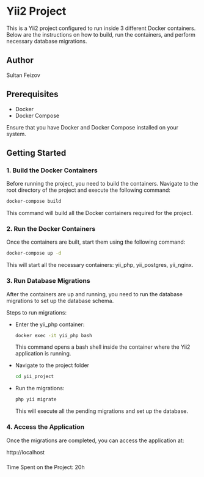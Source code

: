 # Yii2 Project

This is a Yii2 project configured to run inside 3 different Docker containers. Below are the instructions on how to build, run the containers, and perform necessary database migrations.

## Author

Sultan Feizov

## Prerequisites

- Docker
- Docker Compose

Ensure that you have Docker and Docker Compose installed on your system.

## Getting Started

### 1. Build the Docker Containers

Before running the project, you need to build the containers. Navigate to the root directory of the project and execute the following command:

```bash
docker-compose build
```

This command will build all the Docker containers required for the project.

### 2. Run the Docker Containers
Once the containers are built, start them using the following command:

```bash
docker-compose up -d
```
This will start all the necessary containers: yii_php, yii_postgres, yii_nginx.

### 3. Run Database Migrations
After the containers are up and running, you need to run the database migrations to set up the database schema.

Steps to run migrations:

* Enter the yii_php container:
    ```bash
    docker exec -it yii_php bash
    ``` 
  This command opens a bash shell inside the container where the Yii2 application is running.

* Navigate to the project folder
    ```bash
    cd yii_project
    ```

* Run the migrations:
    ```bash
    php yii migrate
    ```
  This will execute all the pending migrations and set up the database.

### 4. Access the Application
Once the migrations are completed, you can access the application at:

http://localhost

###
Time Spent on the Project: 20h
